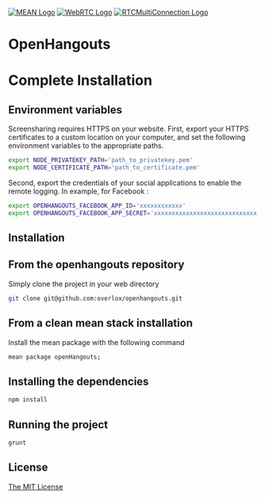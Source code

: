 [![MEAN Logo](http://www.mean.io/img/logos/meanlogo.png)](http://mean.io/)
[![WebRTC Logo](http://www.webrtc.org/_/rsrc/1318870658554/config/customLogo.gif?revision=8)](http://www.webrtc.org/)
[![RTCMultiConnection Logo](http://www.rtcmulticonnection.org/images/logo.png)](http://www.rtcmulticonnection.org/)

# OpenHangouts

Complete Installation
==============

Environment variables
-------------

Screensharing requires HTTPS on your website.
First, export your HTTPS certificates to a custom location on your computer, and set the following environment variables to the appropriate paths.

```sh
export NODE_PRIVATEKEY_PATH='path_to_privatekey.pem'
export NODE_CERTIFICATE_PATH='path_to_certificate.pem'
```

Second, export the credentials of your social applications to enable the remote logging.
In example, for Facebook :

```sh
export OPENHANGOUTS_FACEBOOK_APP_ID='xxxxxxxxxxxx'
export OPENHANGOUTS_FACEBOOK_APP_SECRET='xxxxxxxxxxxxxxxxxxxxxxxxxxxxx'
```

Installation
-------------

From the openhangouts repository
------------
Simply clone the project in your web directory

```sh
git clone git@github.com:overlox/openhangouts.git
```

From a clean mean stack installation
------------
Install the mean package with the following command

```sh
mean package openHangouts;
```


Installing the dependencies
-------------

```sh
npm install
```

Running the project
-------------

```sh
grunt
```

## License
[The MIT License](http://opensource.org/licenses/MIT)
